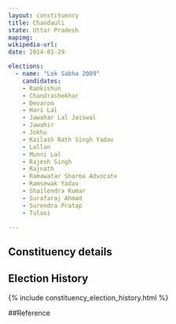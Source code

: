 ```yaml
---
layout: constituency
title: Chandauli
state: Uttar Pradesh
mapimg: 
wikipedia-url: 
date: 2014-01-29

elections: 
  - name: "Lok Sabha 2009"
    candidates: 
    - Ramkishun 
    - Chandrashekhar 
    - Devaroo 
    - Hari Lal 
    - Jawahar Lal Jaiswal 
    - Jawahir 
    - Jokhu 
    - Kailash Nath Singh Yadav 
    - Lallan 
    - Munni Lal 
    - Rajesh Singh 
    - Rajnath 
    - Ramawatar Sharma Advocate 
    - Ramsewak Yadav 
    - Shailendra Kumar 
    - Surafaraj Ahmad 
    - Surendra Pratap 
    - Tulasi 

---
```

## Constituency details


## Election History
{% include constituency_election_history.html %}

##Reference
